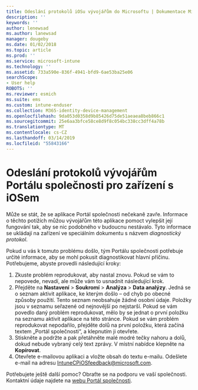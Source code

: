 ```yaml
---
title: Odeslání protokolů iOSu vývojářům do Microsoftu | Dokumentace Microsoftu
description: ''
keywords: ''
author: lenewsad
ms.author: lanewsad
manager: dougeby
ms.date: 01/02/2018
ms.topic: article
ms.prod: ''
ms.service: microsoft-intune
ms.technology: ''
ms.assetid: 733a590e-836f-4941-bfd9-6ae53ba25e06
searchScope:
- User help
ROBOTS: ''
ms.reviewer: esmich
ms.suite: ems
ms.custom: intune-enduser
ms.collection: M365-identity-device-management
ms.openlocfilehash: 9da053d0358d9b85426d75de51aeaea8beb866c1
ms.sourcegitcommit: 25e6aa3bfce58ce8d9f8c054bc338cc3dff4a78b
ms.translationtype: MT
ms.contentlocale: cs-CZ
ms.lasthandoff: 03/14/2019
ms.locfileid: "55843166"
---
```

# <a name="send-logs-to-the-company-portal-developers-for-ios-devices"></a>Odeslání protokolů vývojářům Portálu společnosti pro zařízení s iOSem

Může se stát, že se aplikace Portál společnosti nečekaně zavře. Informace o těchto potížích můžou vývojářům této aplikace pomoct vylepšit její fungování tak, aby se nic podobného v budoucnu nestávalo. Tyto informace se ukládají na zařízení ve speciálním dokumentu s názvem _diagnostický protokol_.

Pokud u vás k tomuto problému došlo, tým Portálu společnosti potřebuje určité informace, aby se mohl pokusit diagnostikovat hlavní příčinu. Potřebujeme, abyste provedli následující kroky:

1.  Zkuste problém reprodukovat, aby nastal znovu. Pokud se vám to nepovede, nevadí, ale může vám to usnadnit následující krok.
2.  Přejděte na __Nastavení__ > __Soukromí__ > __Analýza__ > __Data analýzy__. Jedná se o seznam aktivit aplikace, ke kterým došlo – od chyb po obecné způsoby použití. Tento seznam neobsahuje žádné osobní údaje. Položky jsou v seznamu seřazené od nejnovější po nejstarší. Pokud se vám povedlo daný problém reprodukovat, mělo by se jednat o první položku na seznamu aktivit aplikace na této stránce. Pokud se vám problém reprodukovat nepodařilo, přejděte dolů na první položku, která začíná textem „Portál společnosti“, a klepnutím ji otevřete.
3.  Stiskněte a podržte a pak přetáhněte malé modré tečky nahoru a dolů, dokud nebude vybraný celý text zprávy. V místní nabídce klepněte na __Kopírovat__.
4.  Otevřete e-mailovou aplikaci a vložte obsah do textu e-mailu. Odešlete e-mail na adresu <a href="mailto:IntuneCPiOSfeedback@microsoft.com?subject=My Company Portal App Closed Unexpectedly&body=Press and hold, then paste your copied Company Portal app logs here.">IntuneCPiOSfeedback@microsoft.com</a>.

Potřebujete ještě další pomoc? Obraťte se na podporu ve vaší společnosti. Kontaktní údaje najdete na [webu Portál společnosti](https://go.microsoft.com/fwlink/?linkid=2010980).
